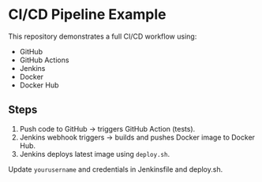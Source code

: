 # CI/CD Pipeline Example

This repository demonstrates a full CI/CD workflow using:
- GitHub
- GitHub Actions
- Jenkins
- Docker
- Docker Hub

## Steps

1. Push code to GitHub → triggers GitHub Action (tests).
2. Jenkins webhook triggers → builds and pushes Docker image to Docker Hub.
3. Jenkins deploys latest image using `deploy.sh`.

Update `yourusername` and credentials in Jenkinsfile and deploy.sh.
